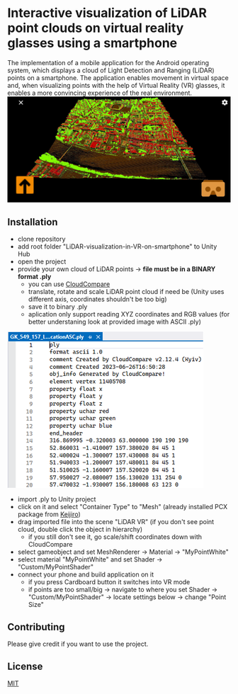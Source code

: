 # Interactive visualization of LiDAR point clouds on virtual reality glasses using a smartphone

The implementation of a mobile application for the Android operating system, which displays a cloud of Light Detection and Ranging (LiDAR) points on a smartphone.
The application enables movement in virtual space and, when visualizing points with the help of Virtual Reality (VR) glasses, it enables a more convincing experience of the real environment.
![Screenshot](LiDAR_VR.jpg)
## Installation
- clone repository
- add root folder "LiDAR-visualization-in-VR-on-smartphone" to Unity Hub
- open the project
- provide your own cloud of LiDAR points -> **file must be in a BINARY format .ply**
    - you can use [CloudCompare](https://www.danielgm.net/cc/)
    - translate, rotate and scale LiDAR point cloud if need be (Unity uses different axis, coordinates shouldn't be too big)
    - save it to binary .ply
    - aplication only support reading XYZ coordinates and RGB values (for better understaning look at provided image with ASCII .ply)

![Screenshot](PLY_ASC.png)

- import .ply to Unity project
- click on it and select "Container Type" to "Mesh" (already installed PCX package from [Keijiro](https://github.com/keijiro/Pcx))
- drag imported file into the scene "LiDAR VR" (if you don't see point cloud, double click the object in hierarchy)
    - if you still don't see it, go scale/shift coordinates down with CloudCompare
- select gameobject and set MeshRenderer -> Material -> "MyPointWhite"
- select material "MyPointWhite" and set Shader -> "Custom/MyPointShader"
- connect your phone and build application on it
    - if you press Cardboard button it switches into VR mode
    - if points are too small/big -> navigate to where you set Shader -> "Custom/MyPointShader" -> locate settings below -> change "Point Size"

## Contributing

Please give credit if you want to use the project.

## License

[MIT](https://choosealicense.com/licenses/mit/)